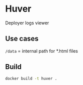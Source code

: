 # Huver

Deployer logs viewer

## Use cases

`/data` = internal path for \*.html files

## Build

```bash
docker build -t huver .
```
